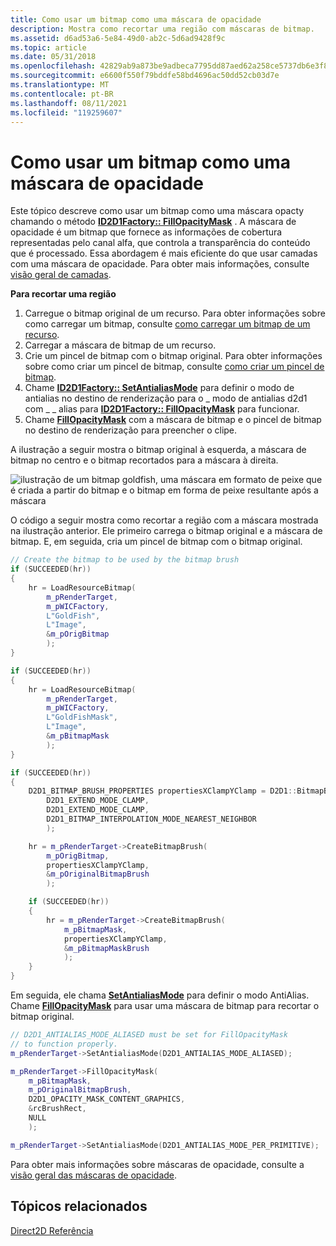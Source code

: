 ```yaml
---
title: Como usar um bitmap como uma máscara de opacidade
description: Mostra como recortar uma região com máscaras de bitmap.
ms.assetid: d6ad53a6-5e84-49d0-ab2c-5d6ad9428f9c
ms.topic: article
ms.date: 05/31/2018
ms.openlocfilehash: 42829ab9a873be9adbeca7795dd87aed62a258ce5737db6e3f86612b4ffef43c
ms.sourcegitcommit: e6600f550f79bddfe58bd4696ac50dd52cb03d7e
ms.translationtype: MT
ms.contentlocale: pt-BR
ms.lasthandoff: 08/11/2021
ms.locfileid: "119259607"
---
```

# <a name="how-to-use-a-bitmap-as-an-opacity-mask"></a>Como usar um bitmap como uma máscara de opacidade

Este tópico descreve como usar um bitmap como uma máscara opacty chamando o método [**ID2D1Factory:: FillOpacityMask**](/windows/win32/api/d2d1/nf-d2d1-id2d1rendertarget-fillopacitymask(id2d1bitmap_id2d1brush_d2d1_opacity_mask_content_constd2d1_rect_f__constd2d1_rect_f_)) . A máscara de opacidade é um bitmap que fornece as informações de cobertura representadas pelo canal alfa, que controla a transparência do conteúdo que é processado. Essa abordagem é mais eficiente do que usar camadas com uma máscara de opacidade. Para obter mais informações, consulte [visão geral de camadas](direct2d-layers-overview.md).

**Para recortar uma região**

1.  Carregue o bitmap original de um recurso. Para obter informações sobre como carregar um bitmap, consulte [como carregar um bitmap de um recurso](how-to-load-a-bitmap-from-a-resource.md).
2.  Carregar a máscara de bitmap de um recurso.
3.  Crie um pincel de bitmap com o bitmap original. Para obter informações sobre como criar um pincel de bitmap, consulte [como criar um pincel de bitmap](how-to-create-a-bitmap-brush.md).
4.  Chame [**ID2D1Factory:: SetAntialiasMode**](/windows/win32/api/d2d1/nf-d2d1-id2d1rendertarget-setantialiasmode) para definir o modo de antialias no destino de renderização para o \_ modo de antialias d2d1 com \_ \_ alias para [**ID2D1Factory:: FillOpacityMask**](id2d1rendertarget-fillopacitymask.md) para funcionar.
5.  Chame [**FillOpacityMask**](/windows/win32/api/d2d1/nf-d2d1-id2d1rendertarget-fillopacitymask(id2d1bitmap_id2d1brush_d2d1_opacity_mask_content_constd2d1_rect_f__constd2d1_rect_f_)) com a máscara de bitmap e o pincel de bitmap no destino de renderização para preencher o clipe.

A ilustração a seguir mostra o bitmap original à esquerda, a máscara de bitmap no centro e o bitmap recortados para a máscara à direita.

![ilustração de um bitmap goldfish, uma máscara em formato de peixe que é criada a partir do bitmap e o bitmap em forma de peixe resultante após a máscara](images/cliparegion-opacitymask.png)

O código a seguir mostra como recortar a região com a máscara mostrada na ilustração anterior. Ele primeiro carrega o bitmap original e a máscara de bitmap. E, em seguida, cria um pincel de bitmap com o bitmap original.


```C++
// Create the bitmap to be used by the bitmap brush
if (SUCCEEDED(hr))
{
    hr = LoadResourceBitmap(
        m_pRenderTarget,
        m_pWICFactory,
        L"GoldFish",
        L"Image",
        &m_pOrigBitmap
        );
}

if (SUCCEEDED(hr))
{
    hr = LoadResourceBitmap(
        m_pRenderTarget,
        m_pWICFactory,
        L"GoldFishMask",
        L"Image",
        &m_pBitmapMask
        );
}

if (SUCCEEDED(hr))
{
    D2D1_BITMAP_BRUSH_PROPERTIES propertiesXClampYClamp = D2D1::BitmapBrushProperties(
        D2D1_EXTEND_MODE_CLAMP,
        D2D1_EXTEND_MODE_CLAMP,
        D2D1_BITMAP_INTERPOLATION_MODE_NEAREST_NEIGHBOR
        );

    hr = m_pRenderTarget->CreateBitmapBrush(
        m_pOrigBitmap,
        propertiesXClampYClamp,
        &m_pOriginalBitmapBrush
        );

    if (SUCCEEDED(hr))
    {
        hr = m_pRenderTarget->CreateBitmapBrush(
            m_pBitmapMask,
            propertiesXClampYClamp,
            &m_pBitmapMaskBrush
            );
    }
}
```



Em seguida, ele chama [**SetAntialiasMode**](/windows/win32/api/d2d1/nf-d2d1-id2d1rendertarget-setantialiasmode) para definir o modo AntiAlias. Chame [**FillOpacityMask**](/windows/win32/api/d2d1/nf-d2d1-id2d1rendertarget-fillopacitymask(id2d1bitmap_id2d1brush_d2d1_opacity_mask_content_constd2d1_rect_f__constd2d1_rect_f_)) para usar uma máscara de bitmap para recortar o bitmap original.


```C++
// D2D1_ANTIALIAS_MODE_ALIASED must be set for FillOpacityMask
// to function properly.
m_pRenderTarget->SetAntialiasMode(D2D1_ANTIALIAS_MODE_ALIASED);

m_pRenderTarget->FillOpacityMask(
    m_pBitmapMask,
    m_pOriginalBitmapBrush,
    D2D1_OPACITY_MASK_CONTENT_GRAPHICS,
    &rcBrushRect,
    NULL
    );

m_pRenderTarget->SetAntialiasMode(D2D1_ANTIALIAS_MODE_PER_PRIMITIVE);

```



Para obter mais informações sobre máscaras de opacidade, consulte a [visão geral das máscaras de opacidade](opacity-masks-overview.md).

## <a name="related-topics"></a>Tópicos relacionados

<dl> <dt>

[Direct2D Referência](reference.md)
</dt> </dl>

 

 